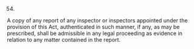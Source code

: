 54.
A copy of any report of any inspector or inspectors appointed under the provision of this Act, authenticated in such manner, if any, as may be prescribed, shall be admissible in any legal proceeding as evidence in relation to any matter contained in the report.
